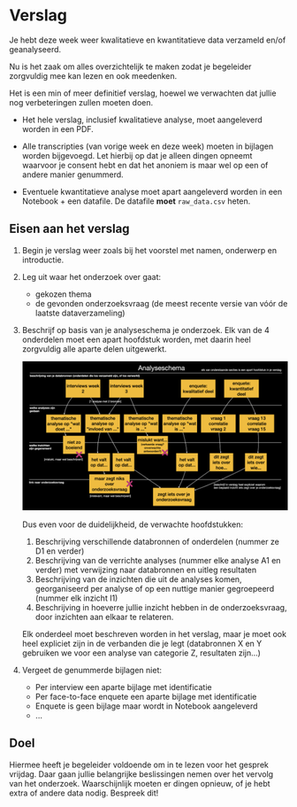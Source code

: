 # Verslag

Je hebt deze week weer kwalitatieve en kwantitatieve data verzameld en/of geanalyseerd.

Nu is het zaak om alles overzichtelijk te maken zodat je begeleider zorgvuldig mee kan lezen en ook meedenken.

Het is een min of meer definitief verslag, hoewel we verwachten dat jullie nog verbeteringen zullen moeten doen.

- Het hele verslag, inclusief kwalitatieve analyse, moet aangeleverd worden in een PDF.

- Alle transcripties (van vorige week en deze week) moeten in bijlagen worden bijgevoegd. Let hierbij op dat je alleen dingen opneemt waarvoor je consent hebt en dat het anoniem is maar wel op een of andere manier genummerd.

- Eventuele kwantitatieve analyse moet apart aangeleverd worden in een Notebook + een datafile. De datafile **moet** `raw_data.csv` heten.

## Eisen aan het verslag

1. Begin je verslag weer zoals bij het voorstel met namen, onderwerp en introductie.

2. Leg uit waar het onderzoek over gaat:

    - gekozen thema
    - de gevonden onderzoeksvraag (de meest recente versie van vóór de laatste dataverzameling)

3. Beschrijf op basis van je analyseschema je onderzoek. Elk van de 4 onderdelen moet een apart hoofdstuk worden, met daarin heel zorgvuldig alle aparte delen uitgewerkt.

    ![](schema.png)

    Dus even voor de duidelijkheid, de verwachte hoofdstukken:
    
    1. Beschrijving verschillende databronnen of onderdelen (nummer ze D1 en verder)
    2. Beschrijving van de verrichte analyses (nummer elke analyse A1 en verder) met verwijzing naar databronnen en uitleg resultaten
    3. Beschrijving van de inzichten die uit de analyses komen, georganiseerd per analyse of op een nuttige manier gegroepeerd (nummer elk inzicht I1)
    4. Beschrijving in hoeverre jullie inzicht hebben in de onderzoeksvraag, door inzichten aan elkaar te relateren.

    Elk onderdeel moet beschreven worden in het verslag, maar je moet ook heel expliciet zijn in 
    de verbanden die je legt (databronnen X en Y gebruiken we voor een analyse van categorie Z, resultaten zijn...)

4. Vergeet de genummerde bijlagen niet:

    - Per interview een aparte bijlage met identificatie
    - Per face-to-face enquete een aparte bijlage met identificatie
    - Enquete is geen bijlage maar wordt in Notebook aangeleverd
    - ...

## Doel

Hiermee heeft je begeleider voldoende om in te lezen voor het gesprek vrijdag.
Daar gaan jullie belangrijke beslissingen nemen over het vervolg van het onderzoek. Waarschijnlijk moeten er dingen opnieuw, of je hebt extra of andere data nodig. Bespreek dit!
